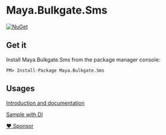 # Maya.Bulkgate.Sms

[![NuGet](https://img.shields.io/nuget/v/Maya.Bulkgate.Sms.svg)](https://www.nuget.org/packages/Maya.Bulkgate.Sms)

## Get it

Install Maya.Bulkgate.Sms from the package manager console:

```
PM> Install-Package Maya.Bulkgate.Sms
```


## Usages
[Introduction and documentation](https://mayaleh.github.io/Maya.Bulkgate.Sms/articles/intro.html)


[Sample with DI](https://github.com/mayaleh/Maya.SendSms)

[♥ Sponsor](https://github.com/sponsors/mayaleh)